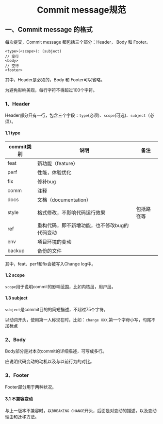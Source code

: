 # <h1 align="center">Commit message规范</h1>

## 一、Commit message 的格式

每次提交，Commit message 都包括三个部分：Header， Body 和 Footer。

```
<type>(<scope>): (subject)
// 空行
<body>
// 空行
<footer>
```

其中，Header是必须的，Body 和 Footer可以省略。

为避免影响美观，每行字符不得超过100个字符。

### 1、Header

Header部分只有一行，包含三个字段：`type`(必须)、`scope`(可选)、`subject`（必须）。

#### 1.1 type

| commit类别 | 说明                                          | 备注       |
| ---------- | --------------------------------------------- | ---------- |
| feat       | 新功能（feature）                             |            |
| perf       | 性能，体验优化                                |            |
| fix        | 修补bug                                       |            |
| comm       | 注释                                          |            |
| docs       | 文档（documentation）                         |            |
| style      | 格式修改，不影响代码运行效果                  | 包括路径等 |
| ref        | 重构代码，即不新增功能，也不修改bug的代码变动 |            |
| env        | 项目环境的变动                                |            |
| backup     | 备份的文件                                    |            |

其中，feat、perf和fix会被写入Change log中。

#### 1.2 scope

`scope`用于说明commit的影响范围，比如内核层，用户层。

#### 1.3 subject

`subject`是commit目的的简短描述，不超过75个字符。

以动词开头，使用第一人称现在时，比如：`change XXX`,第一个字母小写，句尾不加标点

### 2、Body

Body部分是对本次commit的详细描述，可写成多行。

应说明代码变动的动机以及与以前行为的对比。

### 3、Footer

Footer部分用于两种状况。

#### 3.1 不兼容变动

与上一版本不兼容时，以`BREAKING CHANGE`开头，后面是对变动的描述，以及变动理由和迁移方法。


